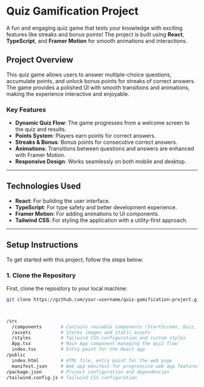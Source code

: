 # **Quiz Gamification Project**

A fun and engaging quiz game that tests your knowledge with exciting features like streaks and bonus points! The project is built using **React**, **TypeScript**, and **Framer Motion** for smooth animations and interactions.

## **Project Overview**

This quiz game allows users to answer multiple-choice questions, accumulate points, and unlock bonus points for streaks of correct answers. The game provides a polished UI with smooth transitions and animations, making the experience interactive and enjoyable.

### **Key Features**
- **Dynamic Quiz Flow**: The game progresses from a welcome screen to the quiz and results.
- **Points System**: Players earn points for correct answers.
- **Streaks & Bonus**: Bonus points for consecutive correct answers.
- **Animations**: Transitions between questions and answers are enhanced with Framer Motion.
- **Responsive Design**: Works seamlessly on both mobile and desktop.

---

## **Technologies Used**
- **React**: For building the user interface.
- **TypeScript**: For type safety and better development experience.
- **Framer Motion**: For adding animations to UI components.
- **Tailwind CSS**: For styling the application with a utility-first approach.

---

## **Setup Instructions**

To get started with this project, follow the steps below.

### **1. Clone the Repository**

First, clone the repository to your local machine:

```bash
git clone https://github.com/your-username/quiz-gamification-project.git



/src
  /components       # Contains reusable components (StartScreen, Quiz, Question, Result, etc.)
  /assets           # Stores images and static assets
  /styles           # Tailwind CSS configuration and custom styles
  App.tsx           # Main App component managing the quiz flow
  index.tsx         # Entry point for the React app
/public
  index.html        # HTML file, entry point for the web page
  manifest.json     # Web app manifest for progressive web app features
/package.json       # Project configuration and dependencies
/tailwind.config.js # Tailwind CSS configuration
